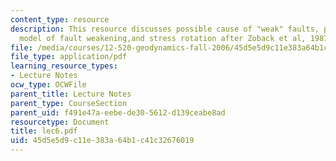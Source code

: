 ```yaml
---
content_type: resource
description: This resource discusses possible cause of "weak" faults, pour fluid pressure
  model of fault weakening,and stress rotation after Zoback et al, 1987.
file: /media/courses/12-520-geodynamics-fall-2006/45d5e5d9c11e383a64b1c41c32676019_lec6.pdf
file_type: application/pdf
learning_resource_types:
- Lecture Notes
ocw_type: OCWFile
parent_title: Lecture Notes
parent_type: CourseSection
parent_uid: f491e47a-eebe-de30-5612-d139ceabe8ad
resourcetype: Document
title: lec6.pdf
uid: 45d5e5d9-c11e-383a-64b1-c41c32676019
---
```

